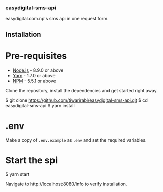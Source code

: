 ### easydigital-sms-api

easydigital.com.np's sms api in one request form.

## Installation

# Pre-requisites

- [Node.js](https://yarnpkg.com/en/docs/install) - 8.9.0 or above
- [Yarn](https://yarnpkg.com/en/docs/install) - 1.7.0 or above
- [NPM](https://docs.npmjs.com/getting-started/installing-node) - 5.5.1 or above

Clone the repository, install the dependencies and get started right away.

$ git clone https://github.com/tiwarirabi/easydigital-sms-api.git
$ cd easydigital-sms-api
$ yarn install

# .env

Make a copy of `.env.example` as `.env` and set the required variables.

# Start the spi

$ yarn start

Navigate to http://localhost:8080/info to verify installation.



